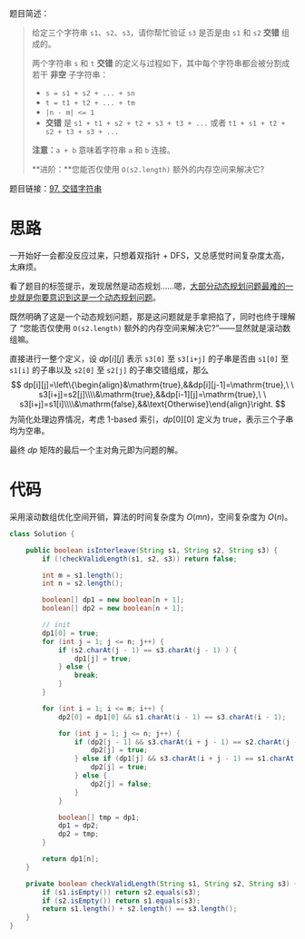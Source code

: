题目简述：

> 给定三个字符串 `s1`、`s2`、`s3`，请你帮忙验证 `s3` 是否是由 `s1` 和 `s2` **交错** 组成的。
>
> 两个字符串 `s` 和 `t` **交错** 的定义与过程如下，其中每个字符串都会被分割成若干 **非空** 子字符串：
>
> - `s = s1 + s2 + ... + sn`
> - `t = t1 + t2 + ... + tm`
> - `|n - m| <= 1`
> - **交错** 是 `s1 + t1 + s2 + t2 + s3 + t3 + ...` 或者 `t1 + s1 + t2 + s2 + t3 + s3 + ...`
>
> **注意：**`a + b` 意味着字符串 `a` 和 `b` 连接。
>
> **进阶：**您能否仅使用 `O(s2.length)` 额外的内存空间来解决它?

题目链接：[97. 交错字符串](https://leetcode.cn/problems/interleaving-string/)

# 思路

一开始好一会都没反应过来，只想着双指针 + DFS，又总感觉时间复杂度太高，太麻烦。

看了题目的标签提示，发现居然是动态规划……嗯，<u>大部分动态规划问题最难的一步就是你要意识到这是一个动态规划问题</u>。

既然明确了这是一个动态规划问题，那是这问题就是手拿把掐了，同时也终于理解了 “您能否仅使用 `O(s2.length)` 额外的内存空间来解决它?”——显然就是滚动数组嘛。

直接进行一整个定义，设 $dp[i][j]$ 表示 `s3[0]` 至 `s3[i+j]` 的子串是否由 `s1[0]` 至 `s1[i]` 的子串以及 `s2[0]` 至 `s2[j]` 的子串交错组成，那么
$$
dp[i][j]=\left\{\begin{align}&\mathrm{true},&&dp[i][j-1]=\mathrm{true},\ \ s3[i+j]=s2[j]\\\\&\mathrm{true},&&dp[i-1][j]=\mathrm{true},\ \ s3[i+j]=s1[i]\\\\&\mathrm{false},&&\text{Otherwise}\end{align}\right.
$$
为简化处理边界情况，考虑 1-based 索引，$dp[0][0]$ 定义为 $\mathrm{true}$，表示三个子串均为空串。

最终 $dp$ 矩阵的最后一个主对角元即为问题的解。

# 代码

采用滚动数组优化空间开销，算法的时间复杂度为 $O(mn)$，空间复杂度为 $O(n)$。

```java
class Solution {

    public boolean isInterleave(String s1, String s2, String s3) {
        if (!checkValidLength(s1, s2, s3)) return false;

        int m = s1.length();
        int n = s2.length();

        boolean[] dp1 = new boolean[n + 1];
        boolean[] dp2 = new boolean[n + 1];

        // init
        dp1[0] = true;
        for (int j = 1; j <= n; j++) {
            if (s2.charAt(j - 1) == s3.charAt(j - 1) ) {
                dp1[j] = true;
            } else {
                break;
            }
        }

        for (int i = 1; i <= m; i++) {
            dp2[0] = dp1[0] && s1.charAt(i - 1) == s3.charAt(i - 1);

            for (int j = 1; j <= n; j++) {
                if (dp2[j - 1] && s3.charAt(i + j - 1) == s2.charAt(j - 1)) {
                    dp2[j] = true;
                } else if (dp1[j] && s3.charAt(i + j - 1) == s1.charAt(i - 1)) {
                    dp2[j] = true;
                } else {
                    dp2[j] = false;
                }
            }

            boolean[] tmp = dp1;
            dp1 = dp2;
            dp2 = tmp;
        }

        return dp1[n];
    }

    private boolean checkValidLength(String s1, String s2, String s3) {
        if (s1.isEmpty()) return s2.equals(s3);
        if (s2.isEmpty()) return s1.equals(s3);
        return s1.length() + s2.length() == s3.length();
    }
}
```

